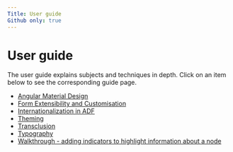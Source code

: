```yaml
---
Title: User guide
Github only: true
---
```


# User guide

The user guide explains subjects and techniques in depth. Click
on an item below to see the corresponding guide page.

<!--guide start-->

-   [Angular Material Design](angular-material-design.md)
-   [Form Extensibility and Customisation](extensibility.md)
-   [Internationalization in ADF](internationalization.md)
-   [Theming](theming.md)
-   [Transclusion](transclusion.md)
-   [Typography](typography.md)
-   [Walkthrough - adding indicators to highlight information about a node](metadata-indicators.md)

<!--guide end-->
